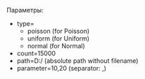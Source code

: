 Параметры:
* type=
  * poisson (for Poisson)
  * uniform (for Uniform)
  * normal (for Normal)
* count=15000
* path=D:/ (absolute path without filename)
* parameter=10,20 (separator: ,)
